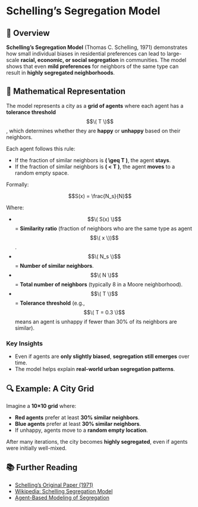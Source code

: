 # Schelling’s Segregation Model

## 📌 Overview
**Schelling’s Segregation Model** (Thomas C. Schelling, 1971) demonstrates how small individual biases in residential preferences can lead to large-scale **racial, economic, or social segregation** in communities. The model shows that even **mild preferences** for neighbors of the same type can result in **highly segregated neighborhoods**.

## 📖 Mathematical Representation
The model represents a city as a **grid of agents** where each agent has a **tolerance threshold** $$\( T \)$$, which determines whether they are **happy** or **unhappy** based on their neighbors.

Each agent follows this rule:
- If the fraction of similar neighbors is **\( \geq T \)**, the agent **stays**.
- If the fraction of similar neighbors is **\( < T \)**, the agent **moves** to a random empty space.

Formally:

$$S(x) = \frac{N_s}{N}$$

Where:
- $$\( S(x) \)$$ = **Similarity ratio** (fraction of neighbors who are the same type as agent $$\( x \))$$.
- $$\( N_s \)$$ = **Number of similar neighbors**.
- $$\( N \)$$ = **Total number of neighbors** (typically 8 in a Moore neighborhood).
- $$\( T \)$$ = **Tolerance threshold** (e.g., $$\( T = 0.3 \)$$ means an agent is unhappy if fewer than 30% of its neighbors are similar).

### **Key Insights**
- Even if agents are **only slightly biased**, **segregation still emerges** over time.
- The model helps explain **real-world urban segregation patterns**.

## 🔍 Example: A City Grid
Imagine a **10×10 grid** where:
- **Red agents** prefer at least **30% similar neighbors**.
- **Blue agents** prefer at least **30% similar neighbors**.
- If unhappy, agents move to a **random empty location**.

After many iterations, the city becomes **highly segregated**, even if agents were initially well-mixed.

## 📚 Further Reading
- [Schelling’s Original Paper (1971)](https://www.jstor.org/stable/1823701)
- [Wikipedia: Schelling Segregation Model](https://en.wikipedia.org/wiki/Schelling%27s_model_of_segregation)
- [Agent-Based Modeling of Segregation](https://mitpress.mit.edu/books/growing-artificial-societies)
